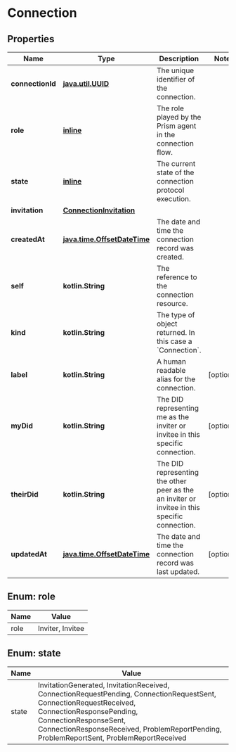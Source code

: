 
# Connection

## Properties
Name | Type | Description | Notes
------------ | ------------- | ------------- | -------------
**connectionId** | [**java.util.UUID**](java.util.UUID.md) | The unique identifier of the connection. | 
**role** | [**inline**](#Role) | The role played by the Prism agent in the connection flow. | 
**state** | [**inline**](#State) | The current state of the connection protocol execution. | 
**invitation** | [**ConnectionInvitation**](ConnectionInvitation.md) |  | 
**createdAt** | [**java.time.OffsetDateTime**](java.time.OffsetDateTime.md) | The date and time the connection record was created. | 
**self** | **kotlin.String** | The reference to the connection resource. | 
**kind** | **kotlin.String** | The type of object returned. In this case a &#x60;Connection&#x60;. | 
**label** | **kotlin.String** | A human readable alias for the connection. |  [optional]
**myDid** | **kotlin.String** | The DID representing me as the inviter or invitee in this specific connection. |  [optional]
**theirDid** | **kotlin.String** | The DID representing the other peer as the an inviter or invitee in this specific connection. |  [optional]
**updatedAt** | [**java.time.OffsetDateTime**](java.time.OffsetDateTime.md) | The date and time the connection record was last updated. |  [optional]


<a id="Role"></a>
## Enum: role
Name | Value
---- | -----
role | Inviter, Invitee


<a id="State"></a>
## Enum: state
Name | Value
---- | -----
state | InvitationGenerated, InvitationReceived, ConnectionRequestPending, ConnectionRequestSent, ConnectionRequestReceived, ConnectionResponsePending, ConnectionResponseSent, ConnectionResponseReceived, ProblemReportPending, ProblemReportSent, ProblemReportReceived



